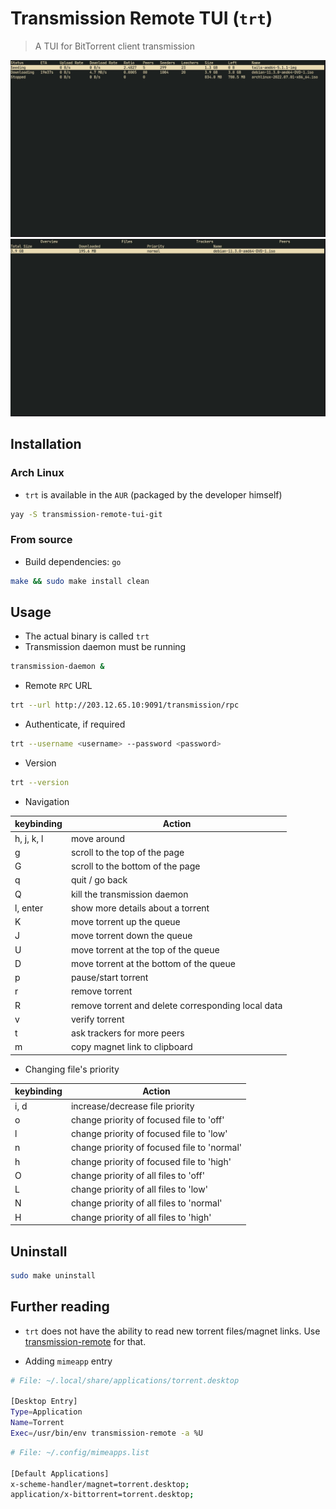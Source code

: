 # Transmission Remote TUI (`trt`)

> A TUI for BitTorrent client transmission

![torrent list](./look/torrents.jpg)
![files](./look/details.jpg)

## Installation

### Arch Linux

* `trt` is available in the `AUR` (packaged by the developer himself)

```bash
yay -S transmission-remote-tui-git
```

### From source

* Build dependencies: `go`

```bash
make && sudo make install clean
```

## Usage

* The actual binary is called `trt`
* Transmission daemon must be running

```bash
transmission-daemon &
```

* Remote `RPC` URL

```bash
trt --url http://203.12.65.10:9091/transmission/rpc
```

* Authenticate, if required

```bash
trt --username <username> --password <password>
```

* Version

```bash
trt --version
```

* Navigation

| keybinding | Action                                             |
|------------|----------------------------------------------------|
| h, j, k, l | move around                                        |
| g          | scroll to the top of the page                      |
| G          | scroll to the bottom of the page                   |
| q          | quit / go back                                     |
| Q          | kill the transmission daemon                       |
| l, enter   | show more details about a torrent                  |
| K          | move torrent up the queue                          |
| J          | move torrent down the queue                        |
| U          | move torrent at the top of the queue               |
| D          | move torrent at the bottom of the queue            |
| p          | pause/start torrent                                |
| r          | remove torrent                                     |
| R          | remove torrent and delete corresponding local data |
| v          | verify torrent                                     |
| t          | ask trackers for more peers                        |
| m          | copy magnet link to clipboard                      |

* Changing file's priority

| keybinding | Action                                      |
|------------|---------------------------------------------|
| i, d       | increase/decrease file priority             |
| o          | change priority of focused file to 'off'    |
| l          | change priority of focused file to 'low'    |
| n          | change priority of focused file to 'normal' |
| h          | change priority of focused file to 'high'   |
| O          | change priority of all files to 'off'       |
| L          | change priority of all files to 'low'       |
| N          | change priority of all files to 'normal'    |
| H          | change priority of all files to 'high'      |

## Uninstall

```bash
sudo make uninstall
```

## Further reading

* `trt` does not have the ability to read new torrent files/magnet links.
  Use [transmission-remote](https://linux.die.net/man/1/transmission-remote)
  for that.

* Adding `mimeapp` entry

```bash
# File: ~/.local/share/applications/torrent.desktop

[Desktop Entry]
Type=Application
Name=Torrent
Exec=/usr/bin/env transmission-remote -a %U
```

```bash
# File: ~/.config/mimeapps.list

[Default Applications]
x-scheme-handler/magnet=torrent.desktop;
application/x-bittorrent=torrent.desktop;
```
